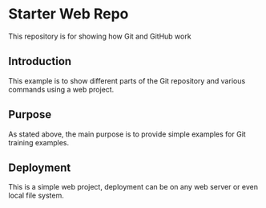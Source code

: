 # Starter Web Repo

This repository is for showing how Git and GitHub work

## Introduction

This example is to show different parts of the Git repository and various commands using a web project.

## Purpose

As stated above, the main purpose is to provide simple examples for Git training examples.

## Deployment

This is a simple web project, deployment can be on any web server or even local file system. 
